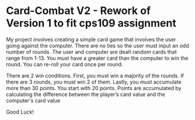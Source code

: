 # Card-Combat V2 - Rework of Version 1 to fit cps109 assignment 

My project involves creating a simple card game that involves the user going against the computer. 
There are no ties so the user must input an odd number of rounds. The user and computer are dealt random cards that range from 1-13. 
You must have a greater card than the computer to win the round. You can re-roll your card once per round. 

There are 2 win conditions. First, you must win a majority of the rounds. If there are 3 rounds, you must win 2 of them. 
Lastly, you must accumulate more than 30 points. You start with 20 points. 
Points are accumulated by calculating the difference between the player’s card value and the computer's card value

Good Luck!
